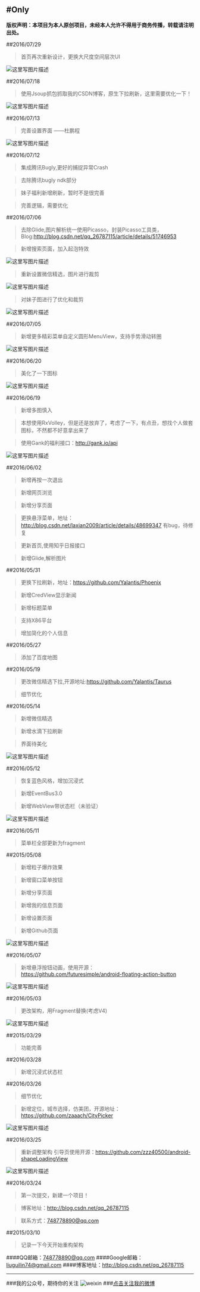 #Only
---

**版权声明：本项目为本人原创项目，未经本人允许不得用于商务传播，转载请注明出处。**

##2016/07/29
>首页再次重新设计，更换大尺度空间层次UI

![这里写图片描述](http://img.blog.csdn.net/20160729110403661)


##2016/07/18
>使用Jsoup抓包抓取我的CSDN博客，原生下拉刷新，这里需要优化一下！

![这里写图片描述](http://img.blog.csdn.net/20160718162548041)

##2016/07/13
>完善设置界面 ——杜鹏程

![这里写图片描述](http://img.blog.csdn.net/20160714110631144)

##2016/07/12
>集成腾讯Bugly,更好的捕捉异常Crash

>去除腾讯bugly ndk部分

>妹子福利新增刷新，暂时不是很完善

>完善逻辑，需要优化

##2016/07/06
>去除Glide,图片解析统一使用Picasso，封装Picasso工具类，Blog:http://blog.csdn.net/qq_26787115/article/details/51746953

>新增搜索页面，加入起泡特效

![这里写图片描述](http://img.blog.csdn.net/20160706170559720)

>重新设置微信精选，图片进行裁剪

![这里写图片描述](http://img.my.csdn.net/uploads/201607/06/1467774803_6563.png)

>对妹子图进行了优化和裁剪

![这里写图片描述](http://img.my.csdn.net/uploads/201607/06/1467774955_4036.png)

##2016/07/05
>新增更多精彩菜单自定义圆形MenuView，支持手势滑动转圈

![这里写图片描述](http://img.blog.csdn.net/20160705132755957)


##2016/06/20
>美化了一下图标

![这里写图片描述](http://img.blog.csdn.net/20160620222705427)



##2016/06/19

>新增多图慎入

>本想使用RxVolley，但是还是放弃了，考虑了一下，有点丑，想找个人做套图标，不然都不好意拿出来了

>使用Gank的福利接口：http://gank.io/api


![这里写图片描述](http://img.blog.csdn.net/20160619213747630)


##2016/06/02
>新增再按一次退出

>新增网页浏览

>新增分享页面

>更换悬浮菜单，地址：http://blog.csdn.net/laxian2009/article/details/48699347
>有bug，待修复

>更新首页,使用知乎日报接口

>新增Glide,解析图片


##2016/05/31
>更换下拉刷新，地址：https://github.com/Yalantis/Phoenix

>新增CredView显示新闻

>新增标题菜单

>支持X86平台

>增加简化的个人信息



##2016/05/27
>添加了百度地图


##2016/05/19
>更改微信精选下拉,开源地址:https://github.com/Yalantis/Taurus

>细节优化



##2016/05/14

>新增微信精选

>新增水滴下拉刷新

>界面待美化

![这里写图片描述](http://img.my.csdn.net/uploads/201605/14/1463156678_5912.gif)


##2016/05/12

>恢复蓝色风格，增加沉浸式

>新增EventBus3.0

>新增WebView带状态栏（未验证）

![这里写图片描述](http://img.my.csdn.net/uploads/201605/12/1463064925_3998.png)


##2016/05/11
>菜单栏全部更新为fragment

##2015/05/08

>新增粒子爆炸效果

>新增窗口菜单按钮

>新增分享页面

>新增我的信息页面

>新增设置页面

>新增Github页面

![这里写图片描述](http://img.my.csdn.net/uploads/201605/08/1462719033_8795.gif)


##2016/05/07
>新增悬浮按钮动画，使用开源：https://github.com/futuresimple/android-floating-action-button

![这里写图片描述](http://img.my.csdn.net/uploads/201605/07/1462585934_2444.png)


##2016/05/03
>更改架构，用Fragment替换(考虑V4)

![这里写图片描述](http://img.my.csdn.net/uploads/201605/07/1462585813_8208.gif)


##2015/03/29
>功能完善


##2016/03/28
>新增沉浸式状态栏


##2016/03/26
>细节优化

>新增定位，城市选择，仿美团，开源地址：https://github.com/zaaach/CityPicker

![这里写图片描述](http://img.my.csdn.net/uploads/201605/04/1462365974_6686.png)


##2016/03/25
>重新调整架构
>引导页使用开源：https://github.com/zzz40500/android-shapeLoadingView

![这里写图片描述](http://img.my.csdn.net/uploads/201605/04/1462365955_4599.png)

##2016/03/24
>第一次提交，新建一个项目！

>博客地址：http://blog.csdn.net/qq_26787115

>联系方式：748778890@qq.com

##2015/03/10

>记录一下今天开始重构架构

####QQ邮箱：748778890@qq.com
####Google邮箱：liuguilin74@gmail.com
####博客地址：http://blog.csdn.net/qq_26787115

---
###我的公众号，期待你的关注
![weixin](http://img.blog.csdn.net/20160108203741937)
###[点击关注我的微博](http://weibo.com/Glorystys)


